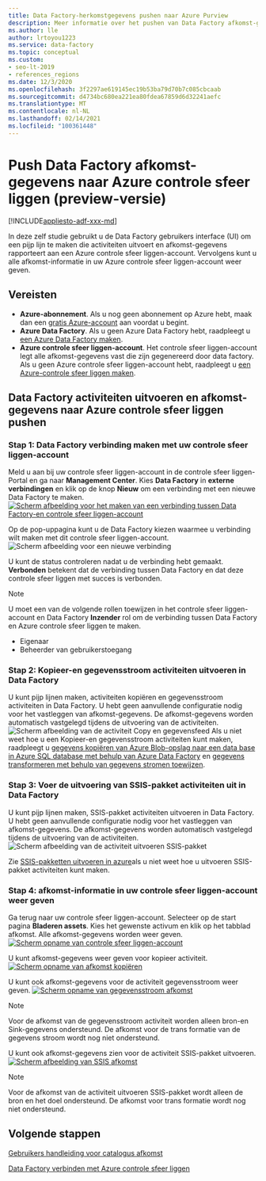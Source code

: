 ```yaml
---
title: Data Factory-herkomstgegevens pushen naar Azure Purview
description: Meer informatie over het pushen van Data Factory afkomst-gegevens naar Azure controle sfeer liggen
ms.author: lle
author: lrtoyou1223
ms.service: data-factory
ms.topic: conceptual
ms.custom:
- seo-lt-2019
- references_regions
ms.date: 12/3/2020
ms.openlocfilehash: 3f2297ae619145ec19b53ba79d70b7c085cbcaab
ms.sourcegitcommit: d4734bc680ea221ea80fdea67859d6d32241aefc
ms.translationtype: MT
ms.contentlocale: nl-NL
ms.lasthandoff: 02/14/2021
ms.locfileid: "100361448"
---
```

# <a name="push-data-factory-lineage-data-to-azure-purview-preview"></a>Push Data Factory afkomst-gegevens naar Azure controle sfeer liggen (preview-versie)

[!INCLUDE[appliesto-adf-xxx-md](includes/appliesto-adf-xxx-md.md)]

In deze zelf studie gebruikt u de Data Factory gebruikers interface (UI) om een pijp lijn te maken die activiteiten uitvoert en afkomst-gegevens rapporteert aan een Azure controle sfeer liggen-account. Vervolgens kunt u alle afkomst-informatie in uw Azure controle sfeer liggen-account weer geven.

## <a name="prerequisites"></a>Vereisten
* **Azure-abonnement**. Als u nog geen abonnement op Azure hebt, maak dan een [gratis Azure-account](https://azure.microsoft.com/free/) aan voordat u begint.
* **Azure Data Factory**. Als u geen Azure Data Factory hebt, raadpleegt u [een Azure Data Factory maken](./quickstart-create-data-factory-portal.md).
* **Azure controle sfeer liggen-account**. Het controle sfeer liggen-account legt alle afkomst-gegevens vast die zijn gegenereerd door data factory. Als u geen Azure controle sfeer liggen-account hebt, raadpleegt u [een Azure-controle sfeer liggen maken](../purview/create-catalog-portal.md).


## <a name="run-data-factory-activities-and-push-lineage-data-to-azure-purview"></a>Data Factory activiteiten uitvoeren en afkomst-gegevens naar Azure controle sfeer liggen pushen
### <a name="step-1--connect-data-factory-to-your-purview-account"></a>Stap 1: Data Factory verbinding maken met uw controle sfeer liggen-account
Meld u aan bij uw controle sfeer liggen-account in de controle sfeer liggen-Portal en ga naar **Management Center**. Kies **Data Factory** in **externe verbindingen** en klik op de knop **Nieuw** om een verbinding met een nieuwe Data Factory te maken. 
[![Scherm afbeelding voor het maken van een verbinding tussen Data Factory-en controle sfeer liggen-account ](./media/data-factory-purview/connect-adf-to-purview.png)](./media/data-factory-purview/connect-adf-to-purview.png#lightbox)

Op de pop-uppagina kunt u de Data Factory kiezen waarmee u verbinding wilt maken met dit controle sfeer liggen-account. 
![Scherm afbeelding voor een nieuwe verbinding](./media/data-factory-purview/new-adf-purview-connection.png)

U kunt de status controleren nadat u de verbinding hebt gemaakt. **Verbonden** betekent dat de verbinding tussen Data Factory en dat deze controle sfeer liggen met succes is verbonden. 
> [!NOTE]
> U moet een van de volgende rollen toewijzen in het controle sfeer liggen-account en Data Factory **Inzender** rol om de verbinding tussen Data Factory en Azure controle sfeer liggen te maken.
> - Eigenaar
> - Beheerder van gebruikerstoegang

### <a name="step-2-run-copy-and-dataflow-activities-in-data-factory"></a>Stap 2: Kopieer-en gegevensstroom activiteiten uitvoeren in Data Factory
U kunt pijp lijnen maken, activiteiten kopiëren en gegevensstroom activiteiten in Data Factory. U hebt geen aanvullende configuratie nodig voor het vastleggen van afkomst-gegevens. De afkomst-gegevens worden automatisch vastgelegd tijdens de uitvoering van de activiteiten.
![Scherm afbeelding van de activiteit Copy en gegevensfeed ](./media/data-factory-purview/adf-activities-for-lineage.png) Als u niet weet hoe u een Kopieer-en gegevensstroom activiteiten kunt maken, raadpleegt u [gegevens kopiëren van Azure Blob-opslag naar een data base in Azure SQL database met behulp van Azure Data Factory](./tutorial-copy-data-portal.md) en [gegevens transformeren met behulp van gegevens stromen toewijzen](./tutorial-data-flow.md).

### <a name="step-3-run-execute-ssis-package-activities-in-data-factory"></a>Stap 3: Voer de uitvoering van SSIS-pakket activiteiten uit in Data Factory
U kunt pijp lijnen maken, SSIS-pakket activiteiten uitvoeren in Data Factory. U hebt geen aanvullende configuratie nodig voor het vastleggen van afkomst-gegevens. De afkomst-gegevens worden automatisch vastgelegd tijdens de uitvoering van de activiteiten.
![Scherm afbeelding van de activiteit uitvoeren SSIS-pakket](./media/data-factory-purview/ssis-activities-for-lineage.png)

Zie [SSIS-pakketten uitvoeren in azure](./tutorial-deploy-ssis-packages-azure.md)als u niet weet hoe u uitvoeren SSIS-pakket activiteiten kunt maken.

### <a name="step-4-view-lineage-information-in-your-purview-account"></a>Stap 4: afkomst-informatie in uw controle sfeer liggen-account weer geven
Ga terug naar uw controle sfeer liggen-account. Selecteer op de start pagina **Bladeren assets**. Kies het gewenste activum en klik op het tabblad afkomst. Alle afkomst-gegevens worden weer geven.
[![Scherm opname van controle sfeer liggen-account ](./media/data-factory-purview/view-dataset.png)](./media/data-factory-purview/view-dataset.png#lightbox)

U kunt afkomst-gegevens weer geven voor kopieer activiteit.
[![Scherm opname van afkomst ](./media/data-factory-purview/copy-lineage.png) kopiëren ](./media/data-factory-purview/copy-lineage.png#lightbox)

U kunt ook afkomst-gegevens voor de activiteit gegevensstroom weer geven.
[![Scherm opname van gegevensstroom afkomst ](./media/data-factory-purview/dataflow-lineage.png)](./media/data-factory-purview/dataflow-lineage.png#lightbox)

> [!NOTE] 
> Voor de afkomst van de gegevensstroom activiteit worden alleen bron-en Sink-gegevens ondersteund. De afkomst voor de trans formatie van de gegevens stroom wordt nog niet ondersteund.

U kunt ook afkomst-gegevens zien voor de activiteit SSIS-pakket uitvoeren.
[![Scherm afbeelding van SSIS afkomst ](./media/data-factory-purview/ssis-lineage.png)](./media/data-factory-purview/ssis-lineage.png#lightbox)

> [!NOTE] 
> Voor de afkomst van de activiteit uitvoeren SSIS-pakket wordt alleen de bron en het doel ondersteund. De afkomst voor trans formatie wordt nog niet ondersteund.

## <a name="next-steps"></a>Volgende stappen
[Gebruikers handleiding voor catalogus afkomst](../purview/catalog-lineage-user-guide.md)

[Data Factory verbinden met Azure controle sfeer liggen](connect-data-factory-to-azure-purview.md)